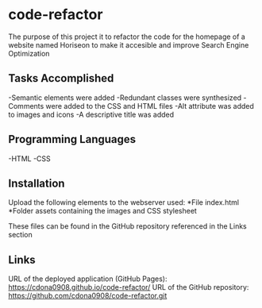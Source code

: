 # code-refactor

The purpose of this project it to refactor the code for the homepage of a website named Horiseon to make it accesible and improve Search Engine Optimization

## Tasks Accomplished 

-Semantic elements were added 
-Redundant classes were synthesized
-Comments were added to the CSS and HTML files 
-Alt attribute was added to images and icons
-A descriptive title was added

## Programming Languages

-HTML
-CSS

## Installation

Upload the following elements to the webserver used:
*File index.html
*Folder assets containing the images and CSS stylesheet

These files can be found in the GitHub repository referenced in the Links section

## Links

URL of the deployed application (GitHub Pages): https://cdona0908.github.io/code-refactor/
URL of the GitHub repository: https://github.com/cdona0908/code-refactor.git




